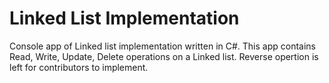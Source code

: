 # Linked List Implementation
Console app of Linked list implementation written in C#.
This app contains Read, Write, Update, Delete operations on a Linked list.
Reverse opertion is left for contributors to implement.
